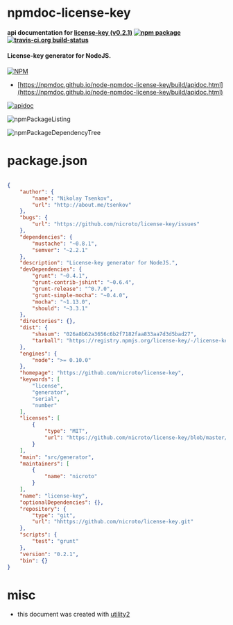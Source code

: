 # npmdoc-license-key

#### api documentation for  [license-key (v0.2.1)](https://github.com/nicroto/license-key)  [![npm package](https://img.shields.io/npm/v/npmdoc-license-key.svg?style=flat-square)](https://www.npmjs.org/package/npmdoc-license-key) [![travis-ci.org build-status](https://api.travis-ci.org/npmdoc/node-npmdoc-license-key.svg)](https://travis-ci.org/npmdoc/node-npmdoc-license-key)

#### License-key generator for NodeJS.

[![NPM](https://nodei.co/npm/license-key.png?downloads=true&downloadRank=true&stars=true)](https://www.npmjs.com/package/license-key)

- [https://npmdoc.github.io/node-npmdoc-license-key/build/apidoc.html](https://npmdoc.github.io/node-npmdoc-license-key/build/apidoc.html)

[![apidoc](https://npmdoc.github.io/node-npmdoc-license-key/build/screenCapture.buildCi.browser.%252Ftmp%252Fbuild%252Fapidoc.html.png)](https://npmdoc.github.io/node-npmdoc-license-key/build/apidoc.html)

![npmPackageListing](https://npmdoc.github.io/node-npmdoc-license-key/build/screenCapture.npmPackageListing.svg)

![npmPackageDependencyTree](https://npmdoc.github.io/node-npmdoc-license-key/build/screenCapture.npmPackageDependencyTree.svg)



# package.json

```json

{
    "author": {
        "name": "Nikolay Tsenkov",
        "url": "http://about.me/tsenkov"
    },
    "bugs": {
        "url": "https://github.com/nicroto/license-key/issues"
    },
    "dependencies": {
        "mustache": "~0.8.1",
        "semver": "~2.2.1"
    },
    "description": "License-key generator for NodeJS.",
    "devDependencies": {
        "grunt": "~0.4.1",
        "grunt-contrib-jshint": "~0.6.4",
        "grunt-release": "^0.7.0",
        "grunt-simple-mocha": "~0.4.0",
        "mocha": "~1.13.0",
        "should": "~3.3.1"
    },
    "directories": {},
    "dist": {
        "shasum": "026a8b62a3656c6b2f7182faa833aa7d3d5bad27",
        "tarball": "https://registry.npmjs.org/license-key/-/license-key-0.2.1.tgz"
    },
    "engines": {
        "node": ">= 0.10.0"
    },
    "homepage": "https://github.com/nicroto/license-key",
    "keywords": [
        "license",
        "generator",
        "serial",
        "number"
    ],
    "licenses": [
        {
            "type": "MIT",
            "url": "https://github.com/nicroto/license-key/blob/master/LICENSE-MIT"
        }
    ],
    "main": "src/generator",
    "maintainers": [
        {
            "name": "nicroto"
        }
    ],
    "name": "license-key",
    "optionalDependencies": {},
    "repository": {
        "type": "git",
        "url": "hhttps://github.com/nicroto/license-key.git"
    },
    "scripts": {
        "test": "grunt"
    },
    "version": "0.2.1",
    "bin": {}
}
```



# misc
- this document was created with [utility2](https://github.com/kaizhu256/node-utility2)
